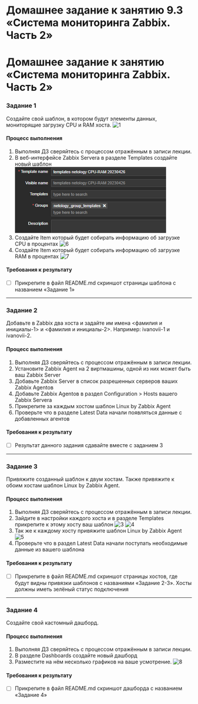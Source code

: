 # Домашнее задание к занятию 9.3 «Система мониторинга Zabbix. Часть 2»
# Домашнее задание к занятию «Система мониторинга Zabbix. Часть 2»


### Задание 1
Создайте свой шаблон, в котором будут элементы данных, мониторящие загрузку CPU и RAM хоста.
![1](./img/9-3_test_python3.png)
#### Процесс выполнения
1. Выполняя ДЗ сверяйтесь с процессом отражённым в записи лекции.
2. В веб-интерфейсе Zabbix Servera в разделе Templates создайте новый шаблон
![2](./img/9-3_templates.png)
3. Создайте Item который будет собирать информацию об загрузке CPU в процентах
![6](./img/9-3_python3-cpu)
4. Создайте Item который будет собирать информацию об загрузке RAM в процентах
![7](./img/9-3_python3-ram)
#### Требования к результату
- [ ] Прикрепите в файл README.md скриншот страницы шаблона с названием «Задание 1»
 ---
### Задание 2
Добавьте в Zabbix два хоста и задайте им имена <фамилия и инициалы-1> и <фамилия и инициалы-2>. Например: ivanovii-1 и ivanovii-2.
#### Процесс выполнения
1. Выполняя ДЗ сверяйтесь с процессом отражённым в записи лекции.
2. Установите Zabbix Agent на 2 виртмашины, одной из них может быть ваш Zabbix Server
3. Добавьте Zabbix Server в список разрешенных серверов ваших Zabbix Agentов
4. Добавьте Zabbix Agentов в раздел Configuration > Hosts вашего Zabbix Servera
5. Прикрепите за каждым хостом шаблон Linux by Zabbix Agent
6. Проверьте что в разделе Latest Data начали появляться данные с добавленных агентов
#### Требования к результату
- [ ] Результат данного задания сдавайте вместе с заданием 3
 ---
### Задание 3
Привяжите созданный шаблон к двум хостам. Также привяжите к обоим хостам шаблон Linux by Zabbix Agent.
#### Процесс выполнения
1. Выполняя ДЗ сверяйтесь с процессом отражённым в записи лекции.
2. Зайдите в настройки каждого хоста и в разделе Templates прикрепите к этому хосту ваш шаблон
![3](./img/9-3_Rybakin1)
![4](./img/9-3_Rybakin2)
3. Так же к каждому хосту привяжите шаблон Linux by Zabbix Agent
![5](./img/9-3_host)
4. Проверьте что в раздел Latest Data начали поступать необходимые данные из вашего шаблона

#### Требования к результату
- [ ] Прикрепите в файл README.md скриншот страницы хостов, где будут видны привязки шаблонов с названиями «Задание 2-3». Хосты должны иметь зелёный статус подключения
 ---
### Задание 4
Создайте свой кастомный дашборд.
#### Процесс выполнения
1. Выполняя ДЗ сверяйтесь с процессом отражённым в записи лекции.
2. В разделе Dashboards создайте новый дашборд
3. Разместите на нём несколько графиков на ваше усмотрение.
![8](./img/9-3_dashboard)
#### Требования к результату
- [ ] Прикрепите в файл README.md скриншот дашборда с названием «Задание 4»
